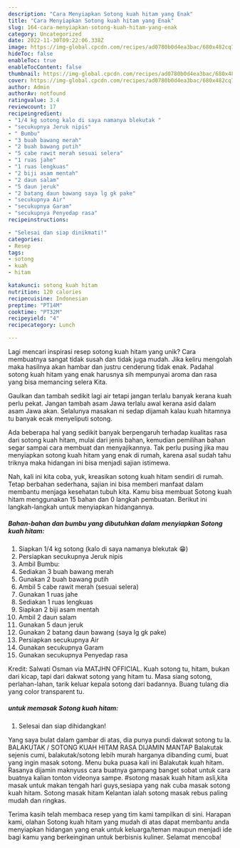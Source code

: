 ```yaml
---
description: "Cara Menyiapkan Sotong kuah hitam yang Enak"
title: "Cara Menyiapkan Sotong kuah hitam yang Enak"
slug: 164-cara-menyiapkan-sotong-kuah-hitam-yang-enak
category: Uncategorized
date: 2022-11-30T09:22:06.338Z
image: https://img-global.cpcdn.com/recipes/ad0780b0d4ea3bac/680x482cq70/sotong-kuah-hitam-foto-resep-utama.jpg
hideToc: false
enableToc: true
enableTocContent: false
thumbnail: https://img-global.cpcdn.com/recipes/ad0780b0d4ea3bac/680x482cq70/sotong-kuah-hitam-foto-resep-utama.jpg
cover: https://img-global.cpcdn.com/recipes/ad0780b0d4ea3bac/680x482cq70/sotong-kuah-hitam-foto-resep-utama.jpg
author: Admin
authorAv: notfound
ratingvalue: 3.4
reviewcount: 17
recipeingredient:
- "1/4 kg sotong kalo di saya namanya blekutak "
- "secukupnya Jeruk nipis"
- " Bumbu"
- "3 buah bawang merah"
- "2 buah bawang putih"
- "5 cabe rawit merah sesuai selera"
- "1 ruas jahe"
- "1 ruas lengkuas"
- "2 biji asam mentah"
- "2 daun salam"
- "5 daun jeruk"
- "2 batang daun bawang saya lg gk pake"
- "secukupnya Air"
- "secukupnya Garam"
- "secukupnya Penyedap rasa"
recipeinstructions:

- "Selesai dan siap dinikmati!"
categories:
- Resep
tags:
- sotong
- kuah
- hitam

katakunci: sotong kuah hitam 
nutrition: 120 calories
recipecuisine: Indonesian
preptime: "PT14M"
cooktime: "PT32M"
recipeyield: "4"
recipecategory: Lunch

---
```





Lagi mencari inspirasi resep sotong kuah hitam yang unik? Cara membuatnya sangat tidak susah dan tidak juga mudah. Jika keliru mengolah maka hasilnya akan hambar dan justru cenderung tidak enak. Padahal sotong kuah hitam yang enak harusnya sih mempunyai aroma dan rasa yang bisa memancing selera Kita.





Gaulkan dan tambah sedikit lagi air tetapi jangan terlalu banyak kerana kuah perlu pekat. Jangan tambah asam Jawa terlalu awal kerana asid dalam asam Jawa akan. Selalunya masakan ni sedap dijamah kalau kuah hitamnya tu banyak ecak menyeliputi sotong.

Ada beberapa hal yang sedikit banyak berpengaruh terhadap kualitas rasa dari sotong kuah hitam, mulai dari jenis bahan, kemudian pemilihan bahan segar sampai cara membuat dan menyajikannya. Tak perlu pusing jika mau menyiapkan sotong kuah hitam yang enak di rumah, karena asal sudah tahu triknya maka hidangan ini bisa menjadi sajian istimewa.






Nah, kali ini kita coba, yuk, kreasikan sotong kuah hitam sendiri di rumah. Tetap berbahan sederhana, sajian ini bisa memberi manfaat dalam membantu menjaga kesehatan tubuh kita. Kamu bisa membuat Sotong kuah hitam menggunakan 15 bahan dan 0 langkah pembuatan. Berikut ini langkah-langkah untuk menyiapkan hidangannya.

<!--inarticleads1-->

##### Bahan-bahan dan bumbu yang dibutuhkan dalam menyiapkan Sotong kuah hitam:

1. Siapkan 1/4 kg sotong (kalo di saya namanya blekutak 😁)
1. Persiapkan secukupnya Jeruk nipis
1. Ambil  Bumbu:
1. Sediakan 3 buah bawang merah
1. Gunakan 2 buah bawang putih
1. Ambil 5 cabe rawit merah (sesuai selera)
1. Gunakan 1 ruas jahe
1. Sediakan 1 ruas lengkuas
1. Siapkan 2 biji asam mentah
1. Ambil 2 daun salam
1. Gunakan 5 daun jeruk
1. Gunakan 2 batang daun bawang (saya lg gk pake)
1. Persiapkan secukupnya Air
1. Gunakan secukupnya Garam
1. Gunakan secukupnya Penyedap rasa


Kredit: Salwati Osman via MATJHN OFFICIAL. Kuah sotong tu, hitam, bukan dari kicap, tapi dari dakwat sotong yang hitam tu. Masa siang sotong, perlahan-lahan, tarik keluar kepala sotong dari badannya. Buang tulang dia yang color transparent tu. 

<!--inarticleads2-->

#####  untuk memasak Sotong kuah hitam:


1. Selesai dan siap dihidangkan!

Yang saya bulat dalam gambar di atas, dia punya pundi dakwat sotong tu la. BALAKUTAK / SOTONG KUAH HITAM RASA DIJAMIN MANTAP Balakutak sejenis cumi, balakutak/sotong lebih murah harganya dibanding cumi, buat yang ingin masak sotong. Menu buka puasa kali ini Balakutak kuah hitam. Rasanya dijamin maknyuss cara buatnya gampang banget sobat untuk cara buatnya kalian tonton videonya sampe. #sotong masak kuah hitam asli,kita masak untuk makan tengah hari guys,sesiapa yang nak cuba masak sotong kuah hitam. Sotong masak hitam Kelantan ialah sotong masak rebus paling mudah dan ringkas. 

Terima kasih telah membaca resep yang tim kami tampilkan di sini. Harapan kami, olahan Sotong kuah hitam yang mudah di atas dapat membantu anda menyiapkan hidangan yang enak untuk keluarga/teman maupun menjadi ide bagi kamu yang berkeinginan untuk berbisnis kuliner. Selamat mencoba!
